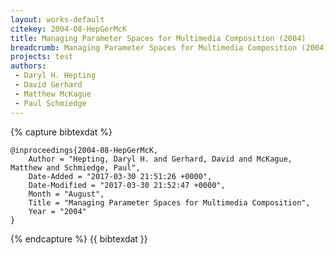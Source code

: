 ```yaml
---
layout: works-default
citekey: 2004-08-HepGerMcK
title: Managing Parameter Spaces for Multimedia Composition (2004)
breadcrumb: Managing Parameter Spaces for Multimedia Composition (2004)
projects: test
authors:
 - Daryl H. Hepting 
 - David Gerhard 
 - Matthew McKague 
 - Paul Schmiedge 
---
```

{% capture bibtexdat %}
````
@inproceedings{2004-08-HepGerMcK,
    Author = "Hepting, Daryl H. and Gerhard, David and McKague, Matthew and Schmiedge, Paul",
    Date-Added = "2017-03-30 21:51:26 +0000",
    Date-Modified = "2017-03-30 21:52:47 +0000",
    Month = "August",
    Title = "Managing Parameter Spaces for Multimedia Composition",
    Year = "2004"
}

````
{% endcapture %}
{{ bibtexdat }}
